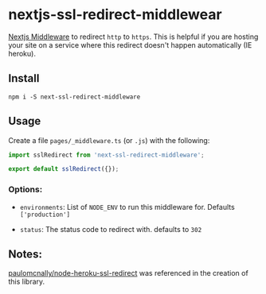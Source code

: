 # nextjs-ssl-redirect-middlewear

[Nextjs Middleware](https://nextjs.org/docs/middleware) to redirect `http` to `https`.  This is helpful if you are hosting your site on a service where this redirect doesn't happen automatically (IE heroku).

## Install 

`npm i -S next-ssl-redirect-middleware`

## Usage

Create a file `pages/_middleware.ts` (or `.js`) with the following:

```typescript
import sslRedirect from 'next-ssl-redirect-middleware';

export default sslRedirect({});
```

### Options:

- `environments`: List of `NODE_ENV` to run this middleware for.  Defaults `['production']`

- `status`: The status code to redirect with.  defaults to `302`

## Notes:

[paulomcnally/node-heroku-ssl-redirect](https://github.com/paulomcnally/node-heroku-ssl-redirect) was referenced in the creation of this library.
